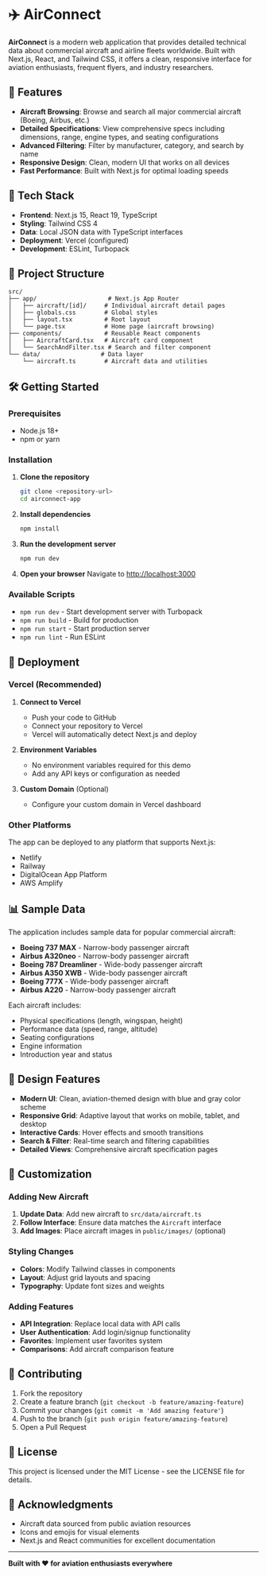# ✈️ AirConnect

**AirConnect** is a modern web application that provides detailed technical data about commercial aircraft and airline fleets worldwide. Built with Next.js, React, and Tailwind CSS, it offers a clean, responsive interface for aviation enthusiasts, frequent flyers, and industry researchers.

## 🚀 Features

- **Aircraft Browsing**: Browse and search all major commercial aircraft (Boeing, Airbus, etc.)
- **Detailed Specifications**: View comprehensive specs including dimensions, range, engine types, and seating configurations
- **Advanced Filtering**: Filter by manufacturer, category, and search by name
- **Responsive Design**: Clean, modern UI that works on all devices
- **Fast Performance**: Built with Next.js for optimal loading speeds

## 🧱 Tech Stack

- **Frontend**: Next.js 15, React 19, TypeScript
- **Styling**: Tailwind CSS 4
- **Data**: Local JSON data with TypeScript interfaces
- **Deployment**: Vercel (configured)
- **Development**: ESLint, Turbopack

## 📁 Project Structure

```
src/
├── app/                    # Next.js App Router
│   ├── aircraft/[id]/     # Individual aircraft detail pages
│   ├── globals.css        # Global styles
│   ├── layout.tsx         # Root layout
│   └── page.tsx           # Home page (aircraft browsing)
├── components/            # Reusable React components
│   ├── AircraftCard.tsx   # Aircraft card component
│   └── SearchAndFilter.tsx # Search and filter component
└── data/                 # Data layer
    └── aircraft.ts        # Aircraft data and utilities
```

## 🛠️ Getting Started

### Prerequisites

- Node.js 18+ 
- npm or yarn

### Installation

1. **Clone the repository**
   ```bash
   git clone <repository-url>
   cd airconnect-app
   ```

2. **Install dependencies**
   ```bash
   npm install
   ```

3. **Run the development server**
   ```bash
   npm run dev
   ```

4. **Open your browser**
   Navigate to [http://localhost:3000](http://localhost:3000)

### Available Scripts

- `npm run dev` - Start development server with Turbopack
- `npm run build` - Build for production
- `npm run start` - Start production server
- `npm run lint` - Run ESLint

## 🚀 Deployment

### Vercel (Recommended)

1. **Connect to Vercel**
   - Push your code to GitHub
   - Connect your repository to Vercel
   - Vercel will automatically detect Next.js and deploy

2. **Environment Variables**
   - No environment variables required for this demo
   - Add any API keys or configuration as needed

3. **Custom Domain** (Optional)
   - Configure your custom domain in Vercel dashboard

### Other Platforms

The app can be deployed to any platform that supports Next.js:
- Netlify
- Railway
- DigitalOcean App Platform
- AWS Amplify

## 📊 Sample Data

The application includes sample data for popular commercial aircraft:

- **Boeing 737 MAX** - Narrow-body passenger aircraft
- **Airbus A320neo** - Narrow-body passenger aircraft  
- **Boeing 787 Dreamliner** - Wide-body passenger aircraft
- **Airbus A350 XWB** - Wide-body passenger aircraft
- **Boeing 777X** - Wide-body passenger aircraft
- **Airbus A220** - Narrow-body passenger aircraft

Each aircraft includes:
- Physical specifications (length, wingspan, height)
- Performance data (speed, range, altitude)
- Seating configurations
- Engine information
- Introduction year and status

## 🎨 Design Features

- **Modern UI**: Clean, aviation-themed design with blue and gray color scheme
- **Responsive Grid**: Adaptive layout that works on mobile, tablet, and desktop
- **Interactive Cards**: Hover effects and smooth transitions
- **Search & Filter**: Real-time search and filtering capabilities
- **Detailed Views**: Comprehensive aircraft specification pages

## 🔧 Customization

### Adding New Aircraft

1. **Update Data**: Add new aircraft to `src/data/aircraft.ts`
2. **Follow Interface**: Ensure data matches the `Aircraft` interface
3. **Add Images**: Place aircraft images in `public/images/` (optional)

### Styling Changes

- **Colors**: Modify Tailwind classes in components
- **Layout**: Adjust grid layouts and spacing
- **Typography**: Update font sizes and weights

### Adding Features

- **API Integration**: Replace local data with API calls
- **User Authentication**: Add login/signup functionality
- **Favorites**: Implement user favorites system
- **Comparisons**: Add aircraft comparison feature

## 🤝 Contributing

1. Fork the repository
2. Create a feature branch (`git checkout -b feature/amazing-feature`)
3. Commit your changes (`git commit -m 'Add amazing feature'`)
4. Push to the branch (`git push origin feature/amazing-feature`)
5. Open a Pull Request

## 📝 License

This project is licensed under the MIT License - see the LICENSE file for details.

## 🙏 Acknowledgments

- Aircraft data sourced from public aviation resources
- Icons and emojis for visual elements
- Next.js and React communities for excellent documentation

---

**Built with ❤️ for aviation enthusiasts everywhere**
